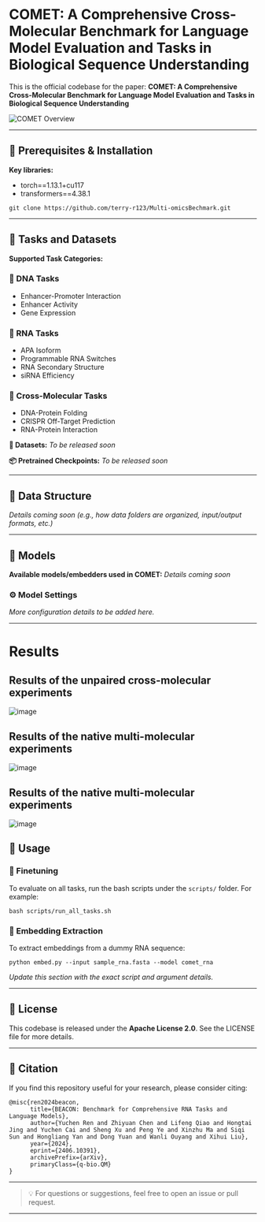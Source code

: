 # COMET: A Comprehensive Cross-Molecular Benchmark for Language Model Evaluation and Tasks in Biological Sequence Understanding

This is the official codebase for the paper:
**COMET: A Comprehensive Cross-Molecular Benchmark for Language Model Evaluation and Tasks in Biological Sequence Understanding**

![COMET Overview](https://github.com/terry-r123/Multi-omicsBechmark/blob/main/fig_full_vertical_0513.png)

---

## 🔧 Prerequisites & Installation

**Key libraries:**

* torch==1.13.1+cu117
* transformers==4.38.1

```
git clone https://github.com/terry-r123/Multi-omicsBechmark.git
```

---

## 🧪 Tasks and Datasets

**Supported Task Categories:**

### 🧬 DNA Tasks

* Enhancer-Promoter Interaction
* Enhancer Activity
* Gene Expression

### 🧫 RNA Tasks

* APA Isoform
* Programmable RNA Switches
* RNA Secondary Structure
* siRNA Efficiency

### 🔗 Cross-Molecular Tasks

* DNA-Protein Folding
* CRISPR Off-Target Prediction
* RNA-Protein Interaction

**📁 Datasets:**
*To be released soon*

**📦 Pretrained Checkpoints:**
*To be released soon*

---

## 📂 Data Structure

*Details coming soon (e.g., how data folders are organized, input/output formats, etc.)*

---

## 🧠 Models

**Available models/embedders used in COMET:**
*Details coming soon*

### ⚙️ Model Settings

*More configuration details to be added here.*

---

# Results
## Results of the unpaired cross-molecular experiments
![image](https://github.com/user-attachments/assets/e6b0fe78-9eb6-42d9-b486-b1995aec6c18)
## Results of the native multi-molecular experiments
![image](https://github.com/user-attachments/assets/e79dc859-a429-4006-bd33-f4c8bee6993a)
## Results of the native multi-molecular experiments
![image](https://github.com/user-attachments/assets/81cb7b79-5022-4c64-bbd6-21a2c88409bf)



## 🚀 Usage

### 🔁 Finetuning

To evaluate on all tasks, run the bash scripts under the `scripts/` folder. For example:

```
bash scripts/run_all_tasks.sh
```

### 🧬 Embedding Extraction

To extract embeddings from a dummy RNA sequence:

```
python embed.py --input sample_rna.fasta --model comet_rna
```

*Update this section with the exact script and argument details.*

---

## 📜 License

This codebase is released under the **Apache License 2.0**. See the LICENSE file for more details.

---

## 📖 Citation

If you find this repository useful for your research, please consider citing:

```
@misc{ren2024beacon,
      title={BEACON: Benchmark for Comprehensive RNA Tasks and Language Models}, 
      author={Yuchen Ren and Zhiyuan Chen and Lifeng Qiao and Hongtai Jing and Yuchen Cai and Sheng Xu and Peng Ye and Xinzhu Ma and Siqi Sun and Hongliang Yan and Dong Yuan and Wanli Ouyang and Xihui Liu},
      year={2024},
      eprint={2406.10391},
      archivePrefix={arXiv},
      primaryClass={q-bio.QM}
}
```

---

> 💡 For questions or suggestions, feel free to open an issue or pull request.

---
